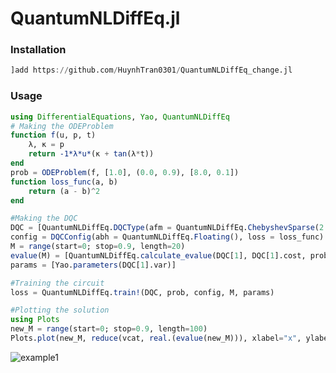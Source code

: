 # QuantumNLDiffEq.jl

### Installation

```julia
]add https://github.com/HuynhTran0301/QuantumNLDiffEq_change.jl
```

### Usage

```julia
using DifferentialEquations, Yao, QuantumNLDiffEq
# Making the ODEProblem
function f(u, p, t)
	λ, κ = p
	return -1*λ*u*(κ + tan(λ*t))
end
prob = ODEProblem(f, [1.0], (0.0, 0.9), [8.0, 0.1])
function loss_func(a, b)
	return (a - b)^2
end

#Making the DQC
DQC = [QuantumNLDiffEq.DQCType(afm = QuantumNLDiffEq.ChebyshevSparse(2.0), fm = chain(6, [put(i=>Ry(0)) for i in 1:6]), cost = [Add([put(6, i=>Z) for i in 1:6])], var = dispatch(EasyBuild.variational_circuit(6,5), :random), N = 6)]
config = DQCConfig(abh = QuantumNLDiffEq.Floating(), loss = loss_func)
M = range(start=0; stop=0.9, length=20)
evalue(M) = [QuantumNLDiffEq.calculate_evalue(DQC[1], DQC[1].cost, prob.u0[1], config.abh, params[1], M[x], M[1]) for x in 1:length(M)]
params = [Yao.parameters(DQC[1].var)]

#Training the circuit
loss = QuantumNLDiffEq.train!(DQC, prob, config, M, params)

#Plotting the solution
using Plots
new_M = range(start=0; stop=0.9, length=100)
Plots.plot(new_M, reduce(vcat, real.(evalue(new_M))), xlabel="x", ylabel="f(x)", legend=false)
```

![example1](https://user-images.githubusercontent.com/51269425/180599519-4e29b5c0-36e9-497b-b63c-db97d14a1050.png)

